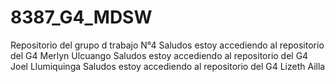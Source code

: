 # 8387_G4_MDSW
Repositorio del grupo d trabajo N°4
Saludos estoy accediendo al repositorio del G4 Merlyn Ulcuango 
Saludos estoy accediendo al repositorio del G4 Joel Llumiquinga
Saludos estoy accediendo al repositorio del G4 Lizeth Ailla
